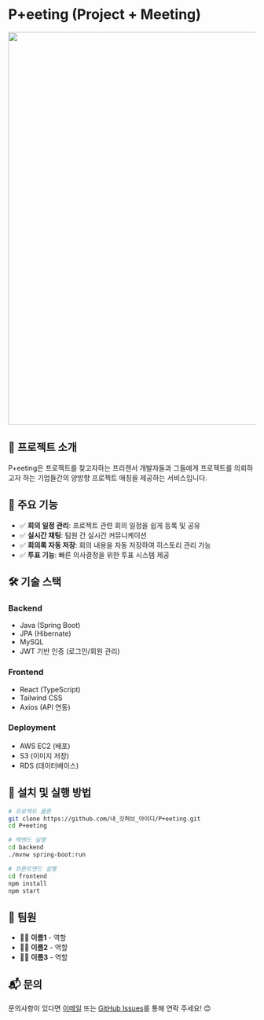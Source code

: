 # P+eeting (Project + Meeting)

<img src="https://private-user-images.githubusercontent.com/129136966/412214006-4ef2aea8-12a3-45bc-abc1-02f8c776eaf2.jpg?jwt=eyJhbGciOiJIUzI1NiIsInR5cCI6IkpXVCJ9.eyJpc3MiOiJnaXRodWIuY29tIiwiYXVkIjoicmF3LmdpdGh1YnVzZXJjb250ZW50LmNvbSIsImtleSI6ImtleTUiLCJleHAiOjE3MzkzMjEyMDksIm5iZiI6MTczOTMyMDkwOSwicGF0aCI6Ii8xMjkxMzY5NjYvNDEyMjE0MDA2LTRlZjJhZWE4LTEyYTMtNDViYy1hYmMxLTAyZjhjNzc2ZWFmMi5qcGc_WC1BbXotQWxnb3JpdGhtPUFXUzQtSE1BQy1TSEEyNTYmWC1BbXotQ3JlZGVudGlhbD1BS0lBVkNPRFlMU0E1M1BRSzRaQSUyRjIwMjUwMjEyJTJGdXMtZWFzdC0xJTJGczMlMkZhd3M0X3JlcXVlc3QmWC1BbXotRGF0ZT0yMDI1MDIxMlQwMDQxNDlaJlgtQW16LUV4cGlyZXM9MzAwJlgtQW16LVNpZ25hdHVyZT05ZGJlYTRjNTYxOTg0Y2E5ZjYzY2I5MDg4MDc1MzI0MjJiNjA2NGRkZWUzODRiOTk4Nzc5MmY5M2U2YzY1MTY0JlgtQW16LVNpZ25lZEhlYWRlcnM9aG9zdCJ9.W2LgafPrUdrZBeZbIKaw6O4QQZtKk8x_gvwOm9pOOpM" width="800">

## 📌 프로젝트 소개  
P+eeting은 프로젝트를 찾고자하는 프리랜서 개발자들과 그들에게 프로젝트를 의뢰하고자 하는 기업들간의 양방향 프로젝트 매칭을 제공하는 서비스입니다.  


## 🚀 주요 기능  
- ✅ **회의 일정 관리**: 프로젝트 관련 회의 일정을 쉽게 등록 및 공유  
- ✅ **실시간 채팅**: 팀원 간 실시간 커뮤니케이션  
- ✅ **회의록 자동 저장**: 회의 내용을 자동 저장하여 히스토리 관리 가능  
- ✅ **투표 기능**: 빠른 의사결정을 위한 투표 시스템 제공  

## 🛠️ 기술 스택  
### **Backend**  
- Java (Spring Boot)  
- JPA (Hibernate)  
- MySQL  
- JWT 기반 인증 (로그인/회원 관리)  

### **Frontend**  
- React (TypeScript)  
- Tailwind CSS  
- Axios (API 연동)  

### **Deployment**  
- AWS EC2 (배포)  
- S3 (이미지 저장)  
- RDS (데이터베이스)  

## 📖 설치 및 실행 방법  
```bash
# 프로젝트 클론
git clone https://github.com/내_깃허브_아이디/P+eeting.git
cd P+eeting

# 백엔드 실행
cd backend
./mvnw spring-boot:run

# 프론트엔드 실행
cd frontend
npm install
npm start
```

## 🤝 팀원  
- 👨‍💻 **이름1** - 역할  
- 👩‍💻 **이름2** - 역할  
- 👨‍💻 **이름3** - 역할  

## 📬 문의  
문의사항이 있다면 [이메일](mailto:your-email@example.com) 또는 [GitHub Issues](https://github.com/내_깃허브_아이디/P+eeting/issues)를 통해 연락 주세요! 😊
